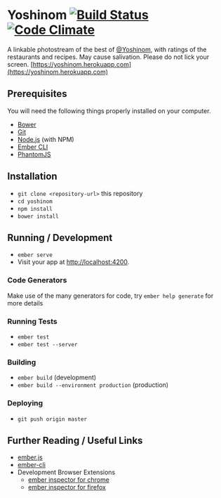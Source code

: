 # Yoshinom [![Build Status](https://travis-ci.org/john-kurkowski/yoshinom.svg?branch=master)](https://travis-ci.org/john-kurkowski/yoshinom) [![Code Climate](https://codeclimate.com/github/john-kurkowski/yoshinom/badges/gpa.svg)](https://codeclimate.com/github/john-kurkowski/yoshinom)

A linkable photostream of the best of
[@Yoshinom](http://instagram.com/yoshinom), with ratings of the restaurants and
recipes. May cause salivation. Please do not lick your screen.
[https://yoshinom.herokuapp.com](https://yoshinom.herokuapp.com)

## Prerequisites

You will need the following things properly installed on your computer.

* [Bower](http://bower.io/)
* [Git](https://git-scm.com/)
* [Node.js](https://nodejs.org/) (with NPM)
* [Ember CLI](https://ember-cli.com/)
* [PhantomJS](http://phantomjs.org/)

## Installation

* `git clone <repository-url>` this repository
* `cd yoshinom`
* `npm install`
* `bower install`

## Running / Development

* `ember serve`
* Visit your app at [http://localhost:4200](http://localhost:4200).

### Code Generators

Make use of the many generators for code, try `ember help generate` for more details

### Running Tests

* `ember test`
* `ember test --server`

### Building

* `ember build` (development)
* `ember build --environment production` (production)

### Deploying

* `git push origin master`

## Further Reading / Useful Links

* [ember.js](http://emberjs.com/)
* [ember-cli](https://ember-cli.com/)
* Development Browser Extensions
  * [ember inspector for chrome](https://chrome.google.com/webstore/detail/ember-inspector/bmdblncegkenkacieihfhpjfppoconhi)
  * [ember inspector for firefox](https://addons.mozilla.org/en-US/firefox/addon/ember-inspector/)
